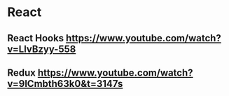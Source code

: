 # React

## React Hooks <https://www.youtube.com/watch?v=LlvBzyy-558>

## Redux <https://www.youtube.com/watch?v=9lCmbth63k0&t=3147s>

